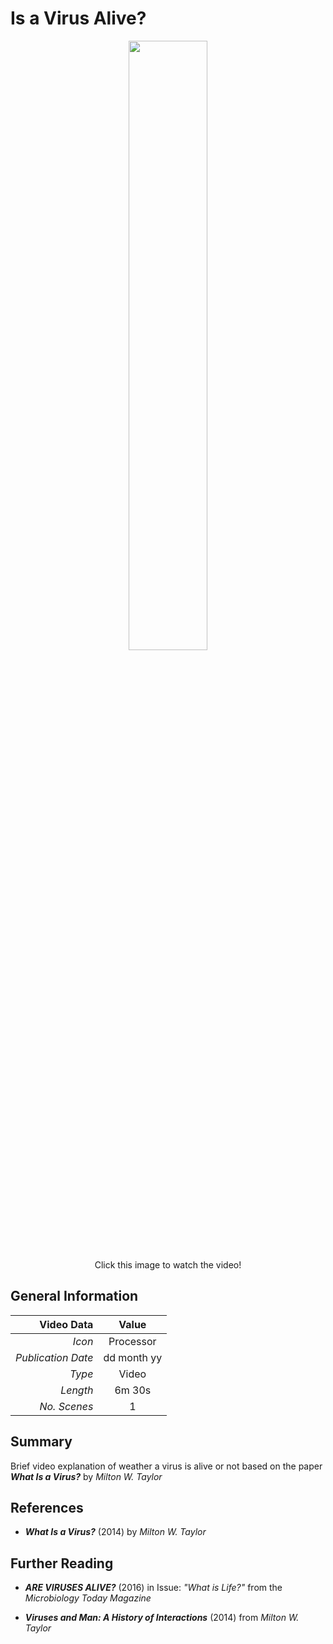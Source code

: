 # Is a Virus Alive?

<p align="center">
<a href="https://www.youtube.com/@ph0nsy" style="text-decoration: none; color: white;">
      <image style="width: 50%" src="https://github.com/ph0nsy/Ph0nsyTalksYT/blob/main/src/scenes/virus_short/assets/Virus.png?raw=true"/>
</a><br>
Click this image to watch the video!
</p>

## General Information

| Video Data             |       Value      |
|-----------------------:|:----------------:|
| *Icon*          	 |  Processor       |
| *Publication Date* 	 |    dd month yy   |
| *Type*             	 |       Video      |
| *Length*           	 |      6m 30s      |
| *No. Scenes*       	 |         1        |

## Summary

Brief video explanation of weather a virus is alive or not based on the paper ___What Is a Virus?___ by _Milton W. Taylor_

## References

+ ___What Is a Virus?___ (2014) by _Milton W. Taylor_

## Further Reading

+ ___ARE VIRUSES ALIVE?___ (2016) in Issue: _"What is Life?"_ from the _Microbiology Today Magazine_

+ ___Viruses and Man: A History of Interactions___ (2014) from _Milton W. Taylor_


